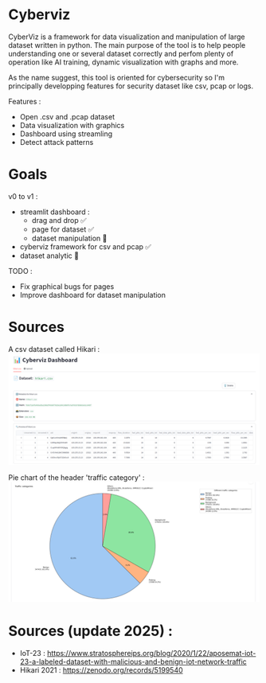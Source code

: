# Cyberviz

CyberViz is a framework for data visualization and manipulation of large dataset written in python.
The main purpose of the tool is to help people understanding one or several dataset correctly and perfom plenty of operation like AI training, dynamic visualization with graphs and more.

As the name suggest, this tool is oriented for cybersecurity so I'm principally developping features for security dataset like csv, pcap or logs.

Features :
- Open .csv and .pcap dataset 
- Data visualization with graphics
- Dashboard using streamling
- Detect attack patterns



# Goals

v0 to v1 :
- streamlit dashboard :
    - drag and drop ✅
    - page for dataset ✅
    - dataset manipulation 🚧
- cyberviz framework for csv and pcap ✅
- dataset analytic 🚧

TODO :
- Fix graphical bugs for pages
- Improve dashboard for dataset manipulation


# Sources 

A csv dataset called Hikari :
![hikari](preview1.png)

Pie chart of the header 'traffic category' :
![pie chart](preview2.png)




# Sources (update 2025) :
- IoT-23 : https://www.stratosphereips.org/blog/2020/1/22/aposemat-iot-23-a-labeled-dataset-with-malicious-and-benign-iot-network-traffic
- Hikari 2021 : https://zenodo.org/records/5199540
